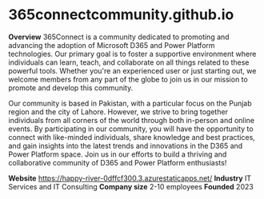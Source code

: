 # 365connectcommunity.github.io

**Overview**
365Connect is a community dedicated to promoting and advancing the adoption of Microsoft D365 and Power Platform technologies. Our primary goal is to foster a supportive environment where individuals can learn, teach, and collaborate on all things related to these powerful tools. Whether you're an experienced user or just starting out, we welcome members from any part of the globe to join us in our mission to promote and develop this community.

Our community is based in Pakistan, with a particular focus on the Punjab region and the city of Lahore. However, we strive to bring together individuals from all corners of the world through both in-person and online events. By participating in our community, you will have the opportunity to connect with like-minded individuals, share knowledge and best practices, and gain insights into the latest trends and innovations in the D365 and Power Platform space. Join us in our efforts to build a thriving and collaborative community of D365 and Power Platform enthusiasts!

**Website**
https://happy-river-0dffcf300.3.azurestaticapps.net/
**Industry**
IT Services and IT Consulting
**Company size**
2-10 employees
**Founded**
2023